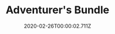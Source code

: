 ---
templateKey: blog-post
featuredpost: false
date: 2020-02-26T00:00:02.711Z
featuredimage: /img/Adventurer's_Bundle.png
title: Adventurer's Bundle
description: Boiler Room
count: 2 out of 4
reward: Small Magnet Ring (1)
tags:
  - Slime (99)
  - Bat Wing (10)
  - Solar Essence
  - Void Essence
  - bundle
  - Boiler Room
---